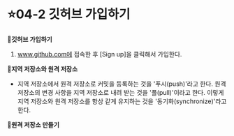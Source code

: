 # ⭐04-2 깃허브 가입하기

**🌱깃허브 가입하기**
1. www.github.com에 접속한 후 [Sign up]을 클릭해서 가입한다.

**🌱지역 저장소와 원격 저장소**
- 지역 저장소에서 원격 저장소로 커밋을 등록하는 것을 '푸시(push)'라고 한다. 원격 저장소의 변경 사항을 지역 저장소로 내려 받는 것을 '풀(pull)'이라고 한다. 이렇게 지역 저장소와 원격 저장소를 항상 같게 유지하는 것을 '동기화(synchronize)'라고 한다.

**🌱원격 저장소 만들기**
